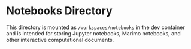 # Notebooks Directory

This directory is mounted as `/workspaces/notebooks` in the dev container and is intended for storing Jupyter notebooks, Marimo notebooks, and other interactive computational documents.